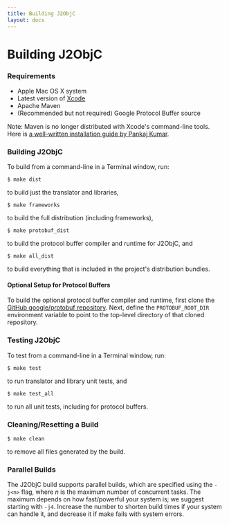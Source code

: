 ```yaml
---
title: Building J2ObjC
layout: docs
---
```


# Building J2ObjC

### Requirements

- Apple Mac OS X system
- Latest version of [Xcode](https://developer.apple.com/xcode/index.php)
- Apache Maven
- (Recommended but not required) Google Protocol Buffer source

Note: Maven is no longer distributed with Xcode's command-line tools. Here is [a well-written installation guide by Pankaj Kumar](http://www.journaldev.com/2348/how-to-install-maven-on-mac-os-x-mavericks-10-9).

### Building J2ObjC

To build from a command-line in a Terminal window, run:

    $ make dist

to build just the translator and libraries,

    $ make frameworks

to build the full distribution (including frameworks),

    $ make protobuf_dist

to build the protocol buffer compiler and runtime for J2ObjC, and

    $ make all_dist

to build everything that is included in the project's distribution bundles.

#### Optional Setup for Protocol Buffers

To build the optional protocol buffer compiler and runtime, first clone the [GitHub google/protobuf
repository](https://github.com/google/protobuf).
Next, define the `PROTOBUF_ROOT_DIR` environment variable to point to the top-level directory of that cloned repository. 

### Testing J2ObjC

To test from a command-line in a Terminal window, run:

    $ make test

to run translator and library unit tests, and

    $ make test_all

to run all unit tests, including for protocol buffers.

### Cleaning/Resetting a Build

    $ make clean

to remove all files generated by the build.

### Parallel Builds

The J2ObjC build supports parallel builds, which are specified using the `-j<n>` flag, where _n_ is the maximum number of concurrent tasks. The maximum depends on how fast/powerful your system is; we suggest starting with `-j4`. Increase the number to shorten build times if your system can handle it, and decrease it if make fails with system errors.
